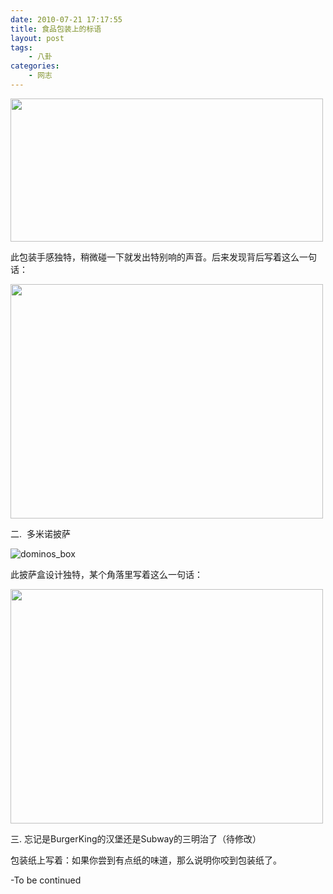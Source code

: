 ```yaml
---
date: 2010-07-21 17:17:55
title: 食品包装上的标语
layout: post
tags:
    - 八卦
categories:
    - 网志
---
```

<img class="alignnone size-full wp-image-2892" title="sun chips" src="https://lh6.googleusercontent.com/-4eJJPpFlkUo/TYL2UOf7nKI/AAAAAAABifI/0CpEjSd_Ipg/s800/media_httpblogztnotec_dyDww.png.scaled500.png" alt="" width="500" height="229" />

此包装手感独特，稍微碰一下就发出特别响的声音。后来发现背后写着这么一句话：

<img class="alignnone size-full wp-image-2893" title="IMG_0023" src="https://lh6.googleusercontent.com/-dgngzMAFi5I/TYL2ULan8bI/AAAAAAABifI/HaxIl9eXKpU/s800/media_httpblogztnotec_EGfBe.jpg.scaled500.jpg" alt="" width="500" height="375" />

二.  多米诺披萨

<img class="alignnone size-full wp-image-2889" title="dominos_box" src="https://lh6.googleusercontent.com/-ghyA-Y-qwtk/TYL2Um6lb_I/AAAAAAABifI/RkxVZx1vVqM/s800/media_httpblogztnotec_nryvr.jpeg.scaled500.jpg"/>

此披萨盒设计独特，某个角落里写着这么一句话：

<img class="alignnone size-full wp-image-2890" title="IMG_0022" src="https://lh3.googleusercontent.com/-vFuopTkIkeo/TYL2UKRUYTI/AAAAAAABifI/eUvPUvnnP88/s800/media_httpblogztnotec_Abrdx.jpg.scaled500.jpg" alt="" width="500" height="375" />

三. 忘记是BurgerKing的汉堡还是Subway的三明治了（待修改）

包装纸上写着：如果你尝到有点纸的味道，那么说明你咬到包装纸了。

-To be continued